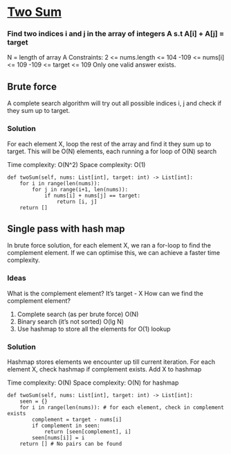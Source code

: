 # [Two Sum](https://leetcode.com/problems/two-sum/description/)

### Find two indices i and j in the array of integers A s.t A[i] + A[j] = target

N = length of array A 
Constraints:
2 <= nums.length <= 104
-109 <= nums[i] <= 109
-109 <= target <= 109
Only one valid answer exists.


## Brute force
A complete search algorithm will try out all possible indices i, j and check if they sum up to target. 

### Solution

For each element X, loop the rest of the array and find it they sum up to target. This will be O(N) elements, each running a for loop of O(N) search 

Time complexity: O(N^2)
Space complexity: O(1) 

```python3 []
def twoSum(self, nums: List[int], target: int) -> List[int]:
    for i in range(len(nums)):
        for j in range(i+1, len(nums)):
            if nums[i] + nums[j] == target:
                return [i, j]
    return []
```


## Single pass with hash map
In brute force solution, for each element X, we ran a for-loop to find the complement element. If we can optimise this, we can achieve a faster time complexity. 

### Ideas

What is the complement element? It’s target - X
How can we find the complement element?
1. Complete search (as per brute force) O(N)
2. Binary search (it’s not sorted) O(lg N)
3. Use hashmap to store all the elements for O(1) lookup

### Solution

Hashmap stores elements we encounter up till current iteration. For each element X, check hashmap if complement exists. Add X to hashmap

Time complexity: O(N) 
Space complexity: O(N) for hashmap


```python3 []
def twoSum(self, nums: List[int], target: int) -> List[int]:
    seen = {}
    for i in range(len(nums)): # for each element, check in complement exists 
        complement = target - nums[i]
        if complement in seen:
            return [seen[complement], i]
        seen[nums[i]] = i
    return [] # No pairs can be found 
```
